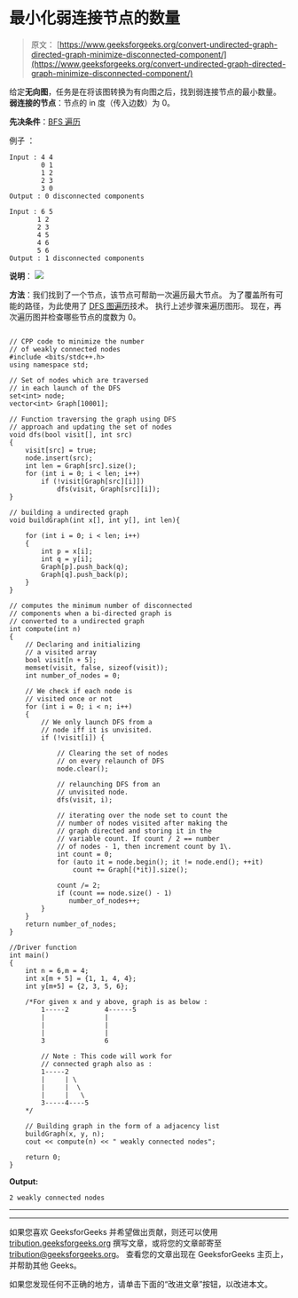 # 最小化弱连接节点的数量

> 原文： [https://www.geeksforgeeks.org/convert-undirected-graph-directed-graph-minimize-disconnected-component/](https://www.geeksforgeeks.org/convert-undirected-graph-directed-graph-minimize-disconnected-component/)

给定**无向图**，任务是在将该图转换为有向图之后，找到弱连接节点的最小数量。
**弱连接的节点**：节点的 in 度（传入边数）为 0。

**先决条件**：[BFS 遍历](https://www.geeksforgeeks.org/depth-first-search-or-dfs-for-a-graph/)

例子 ：

```
Input : 4 4 
        0 1
        1 2
        2 3
        3 0
Output : 0 disconnected components

Input : 6 5
       1 2
       2 3
       4 5
       4 6
       5 6
Output : 1 disconnected components

```

**说明**：
![](img/572e0755074ba6b76bf2e20d022c7bdb.png)

**方法**：我们找到了一个节点，该节点可帮助一次遍历最大节点。 为了覆盖所有可能的路径，为此使用了 [DFS 图遍历](https://www.geeksforgeeks.org/depth-first-search-or-dfs-for-a-graph/)技术。
执行上述步骤来遍历图形。 现在，再次遍历图并检查哪些节点的度数为 0。

```

// CPP code to minimize the number 
// of weakly connected nodes  
#include <bits/stdc++.h> 
using namespace std; 

// Set of nodes which are traversed 
// in each launch of the DFS 
set<int> node; 
vector<int> Graph[10001]; 

// Function traversing the graph using DFS 
// approach and updating the set of nodes 
void dfs(bool visit[], int src) 
{ 
    visit[src] = true; 
    node.insert(src); 
    int len = Graph[src].size(); 
    for (int i = 0; i < len; i++)     
        if (!visit[Graph[src][i]])         
            dfs(visit, Graph[src][i]); 
} 

// building a undirected graph 
void buildGraph(int x[], int y[], int len){ 

    for (int i = 0; i < len; i++) 
    { 
        int p = x[i]; 
        int q = y[i]; 
        Graph[p].push_back(q); 
        Graph[q].push_back(p); 
    } 
} 

// computes the minimum number of disconnected 
// components when a bi-directed graph is  
// converted to a undirected graph 
int compute(int n) 
{ 
    // Declaring and initializing 
    // a visited array 
    bool visit[n + 5]; 
    memset(visit, false, sizeof(visit)); 
    int number_of_nodes = 0; 

    // We check if each node is 
    // visited once or not 
    for (int i = 0; i < n; i++) 
    { 
        // We only launch DFS from a 
        // node iff it is unvisited. 
        if (!visit[i]) { 

            // Clearing the set of nodes 
            // on every relaunch of DFS 
            node.clear(); 

            // relaunching DFS from an 
            // unvisited node. 
            dfs(visit, i); 

            // iterating over the node set to count the 
            // number of nodes visited after making the 
            // graph directed and storing it in the 
            // variable count. If count / 2 == number 
            // of nodes - 1, then increment count by 1\. 
            int count = 0;          
            for (auto it = node.begin(); it != node.end(); ++it) 
                count += Graph[(*it)].size(); 

            count /= 2;         
            if (count == node.size() - 1) 
               number_of_nodes++; 
        } 
    } 
    return number_of_nodes; 
} 

//Driver function 
int main() 
{ 
    int n = 6,m = 4; 
    int x[m + 5] = {1, 1, 4, 4}; 
    int y[m+5] = {2, 3, 5, 6}; 

    /*For given x and y above, graph is as below : 
        1-----2         4------5 
        |               | 
        |               | 
        |               | 
        3               6 

        // Note : This code will work for  
        // connected graph also as : 
        1-----2 
        |     | \ 
        |     |  \ 
        |     |   \ 
        3-----4----5 
    */

    // Building graph in the form of a adjacency list 
    buildGraph(x, y, n); 
    cout << compute(n) << " weakly connected nodes"; 

    return 0; 
} 

```

**Output:**

```
2 weakly connected nodes

```



* * *

* * *

如果您喜欢 GeeksforGeeks 并希望做出贡献，则还可以使用 [tribution.geeksforgeeks.org](https://contribute.geeksforgeeks.org/) 撰写文章，或将您的文章邮寄至 tribution@geeksforgeeks.org。 查看您的文章出现在 GeeksforGeeks 主页上，并帮助其他 Geeks。

如果您发现任何不正确的地方，请单击下面的“改进文章”按钮，以改进本文。